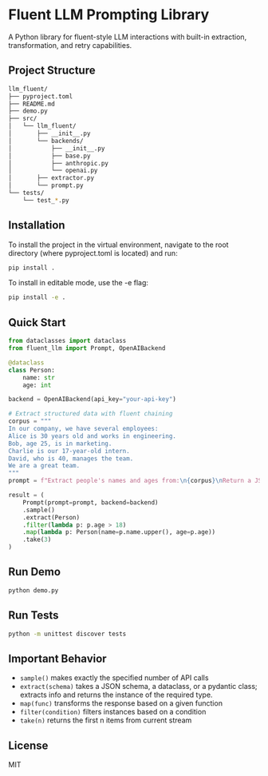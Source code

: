 # Fluent LLM Prompting Library

A Python library for fluent-style LLM interactions with built-in extraction, transformation, and retry capabilities.

## Project Structure

```bash
llm_fluent/
├── pyproject.toml
├── README.md
├── demo.py
├── src/
│   └── llm_fluent/
│       ├── __init__.py
│       └── backends/
│           ├── __init__.py
│           ├── base.py
│           ├── anthropic.py
│           └── openai.py
│       ├── extractor.py
│       └── prompt.py
└── tests/
    └── test_*.py
```

## Installation

To install the project in the virtual environment, navigate to the root directory (where pyproject.toml is located) and run:

```bash
pip install .
```

To install in editable mode, use the -e flag:

```bash
pip install -e .
```

## Quick Start

```python
from dataclasses import dataclass
from fluent_llm import Prompt, OpenAIBackend

@dataclass
class Person:
    name: str
    age: int

backend = OpenAIBackend(api_key="your-api-key")

# Extract structured data with fluent chaining
corpus = """
In our company, we have several employees:
Alice is 30 years old and works in engineering.
Bob, age 25, is in marketing.
Charlie is our 17-year-old intern.
David, who is 40, manages the team.
We are a great team.
"""
prompt = f"Extract people's names and ages from:\n{corpus}\nReturn a JSON array."

result = (
    Prompt(prompt=prompt, backend=backend)
    .sample()
    .extract(Person)
    .filter(lambda p: p.age > 18)
    .map(lambda p: Person(name=p.name.upper(), age=p.age))
    .take(3)
)
```

## Run Demo

```bash
python demo.py
```

## Run Tests

```bash
python -m unittest discover tests
```

## Important Behavior

- `sample()` makes exactly the specified number of API calls
- `extract(schema)` takes a JSON schema, a dataclass, or a pydantic class; extracts info and returns the instance of the required type.
- `map(func)` transforms the response based on a given function
- `filter(condition)` filters instances based on a condition
- `take(n)` returns the first n items from current stream

## License

MIT
